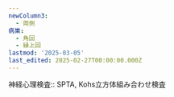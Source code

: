 ```yaml
---
newColumn3:
  - 両側
病巣:
  - 角回
  - 縁上回
lastmod: '2025-03-05'
last_edited: 2025-02-27T00:00:00.000Z
---
```


神経心理検査:: SPTA, Kohs立方体組み合わせ検査
